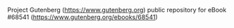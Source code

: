 Project Gutenberg (https://www.gutenberg.org) public repository for
eBook #68541 (https://www.gutenberg.org/ebooks/68541)
